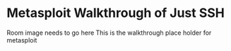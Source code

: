 # Metasploit Walkthrough of Just SSH
Room image needs to go here
This is the walkthrough place holder for metasploit
